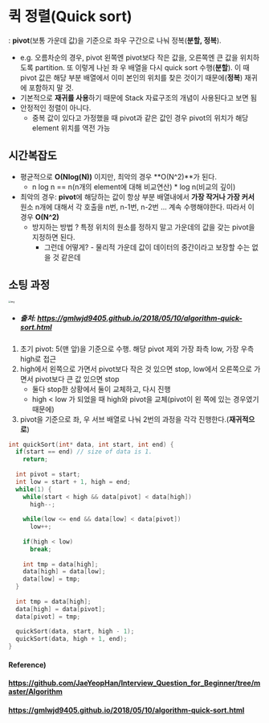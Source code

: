 # 퀵 정렬(Quick sort)

: **pivot**(보통 가운데 값)을 기준으로 좌우 구간으로 나눠 정복(**분할, 정복**).

* e.g. 오름차순의 경우, pivot 왼쪽엔 pivot보다 작은 값을, 오른쪽엔 큰 값을 위치하도록 partition. 또 이렇게 나뉜 좌 우 배열을 다시 quick sort 수행(**분할**). 이 때 pivot 값은 해당 부분 배열에서 이미 본인의 위치를 찾은 것이기 때문에(**정복**) 재귀에 포함하지 말 것.
* 기본적으로 **재귀를 사용**하기 때문에 Stack 자료구조의 개념이 사용된다고 보면 됨
* 안정적인 정렬이 아니다.
  * 중복 값이 있다고 가정했을 때 pivot과 같은 값인 경우 pivot의 위치가 해당 element 위치를 역전 가능



## 시간복잡도

* 평균적으로 **O(Nlog(N))** 이지만, 최악의 경우 **O(N^2)**가 된다.
  * n log n == n(n개의 element에 대해 비교연산) * log n(비교의 깊이)
* 최악의 경우: **pivot**에 해당하는 값이 항상 부분 배열내에서 **가장 작거나 가장 커서** 원소 n개에 대해서 각 호출을 n번, n-1번, n-2번 ... 계속 수행해야한다. 따라서 이 경우 **O(N^2)**
  * 방지하는 방법 ? 특정 위치의 원소를 정하지 말고 가운데의 값을 갖는 pivot을 지정하면 된다.
    * 그런데 어떻게? - 물리적 가운데 값이 데이터의 중간이라고 보장할 수는 없을 것 같은데



## 소팅 과정

<img src="https://gmlwjd9405.github.io/images/algorithm-quick-sort/quick-sort.png" alt="img" style="zoom:30%;" />

* ##### 출처: https://gmlwjd9405.github.io/2018/05/10/algorithm-quick-sort.html

1. 초기 pivot: 5(맨 앞)을 기준으로 수행. 해당 pivot 제외 가장 좌측 low, 가장 우측 high로 접근
2. high에서 왼쪽으로 가면서 pivot보다 작은 것 있으면 stop, low에서 오른쪽으로 가면서 pivot보다 큰 값 있으면 stop
   * 둘다 stop한 상황에서 둘이 교체하고, 다시 진행
   * high < low 가 되었을 때 high와 pivot을 교체(pivot이 왼 쪽에 있는 경우였기 때문에)
3. pivot을 기준으로 좌, 우 서브 배열로 나눠 2번의 과정을 각각 진행한다.(**재귀적으로**)

```c++
int quickSort(int* data, int start, int end) {
  if(start == end) // size of data is 1.
    return;
  
  int pivot = start;
  int low = start + 1, high = end;
  while(1) {
    while(start < high && data[pivot] < data[high])
      high--;
    
    while(low <= end && data[low] < data[pivot])
      low++;
    
    if(high < low)
      break;
    
    int tmp = data[high];
    data[high] = data[low];
    data[low] = tmp;
  }
  
  int tmp = data[high];
  data[high] = data[pivot];
  data[pivot] = tmp;
  
  quickSort(data, start, high - 1);
  quickSort(data, high + 1, end);
}
```





#### Reference)

#### https://github.com/JaeYeopHan/Interview_Question_for_Beginner/tree/master/Algorithm

#### https://gmlwjd9405.github.io/2018/05/10/algorithm-quick-sort.html